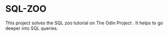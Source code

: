 # SQL-ZOO
This project solves the SQL zoo tutorial on The Odin Project . It helps to go deeper into SQL queries.
